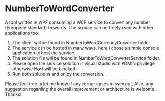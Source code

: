# NumberToWordConverter
A tool written in WPF consuming a WCF service to convert any number (European standard) to words. The service can be freely used with other applications too.

1. The client will be found in NumberToWordCurrencyConverter folder.
2. The service can be hosted in many ways, here I chose a simple console application to host the service. 
3. The solution file will be found in NumberToWordConverterService folder.
4. Please open the service solution in visual studio with ADMIN privilege otherwise Host will be blocked.
5. Run both solutions and enjoy the conversion.

Please feel free to let me know if any corner cases missed out. Also, any suggestion regarding the overall improvement or architecture is welcome. Thanks!
